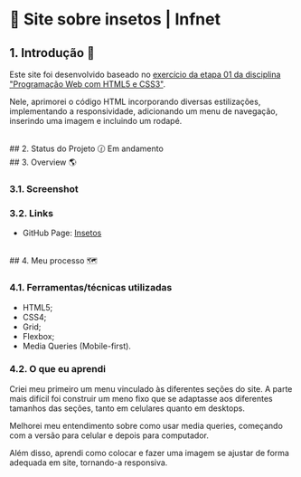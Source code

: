 # 🔹 Site sobre insetos | Infnet

## 1. Introdução 📝
Este site foi desenvolvido baseado no [exercício da etapa 01 da disciplina "Programação Web com HTML5 e CSS3"](https://github.com/rachelpizane/infnet_prog_web_html_css/blob/7f89725cfbae08c911538a1dc9fe6c8200d2e0e3/E01EXC01_tags_h1_p/index.html). 

Nele, aprimorei o código HTML incorporando diversas estilizações, implementando a responsividade, adicionando um menu de navegação, inserindo uma imagem e incluindo um rodapé.

<br>
## 2. Status do Projeto 🕜
Em andamento

<br>
## 3. Overview 🌎  

### 3.1. Screenshot

### 3.2. Links

- GitHub Page: [Insetos](https://rachelpizane.github.io/site-insetos/)

<br>
## 4. Meu processo 🗺️

### 4.1. Ferramentas/técnicas utilizadas

- HTML5; 
- CSS4;
- Grid;
- Flexbox;
- Media Queries (Mobile-first).

### 4.2. O que eu aprendi

Criei meu primeiro um menu vinculado às diferentes seções do site. A parte mais difícil foi construir um meno fixo que se adaptasse aos diferentes tamanhos das seções, tanto em celulares quanto em desktops. 

Melhorei meu entendimento sobre como usar media queries, começando com a versão para celular e depois para computador.

Além disso, aprendi como colocar e fazer uma imagem se ajustar de forma adequada em site, tornando-a responsiva.

